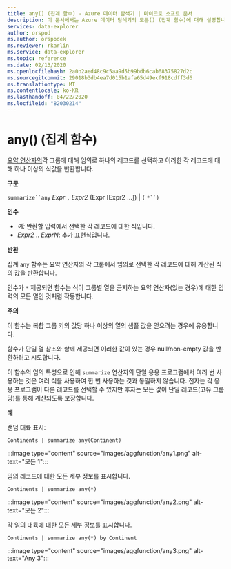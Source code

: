 ```yaml
---
title: any() (집계 함수) - Azure 데이터 탐색기 | 마이크로 소프트 문서
description: 이 문서에서는 Azure 데이터 탐색기의 모든() (집계 함수)에 대해 설명합니다.
services: data-explorer
author: orspod
ms.author: orspodek
ms.reviewer: rkarlin
ms.service: data-explorer
ms.topic: reference
ms.date: 02/13/2020
ms.openlocfilehash: 2a0b2aed48c9c5aa9d5b99bdb6cab68375827d2c
ms.sourcegitcommit: 29018b3db4ea7d015b1afa65d49ecf918cdff3d6
ms.translationtype: MT
ms.contentlocale: ko-KR
ms.lasthandoff: 04/22/2020
ms.locfileid: "82030214"
---
```

# <a name="any-aggregation-function"></a>any() (집계 함수)

[요약 연산자의](summarizeoperator.md)각 그룹에 대해 임의로 하나의 레코드를 선택하고 이러한 각 레코드에 대해 하나 이상의 식값을 반환합니다.

**구문**

`summarize``any` *Expr* `,` *Expr2* (Expr [Expr2 ...]) | `(` `*``)`

**인수**

* *예:* 반환할 입력에서 선택한 각 레코드에 대한 식입니다.
* *Expr2* .. *ExprN*: 추가 표현식입니다.

**반환**

집계 `any` 함수는 요약 연산자의 각 그룹에서 임의로 선택한 각 레코드에 대해 계산된 식의 값을 반환합니다.

인수가 `*` 제공되면 함수는 식이 그룹별 열을 금지하는 요약 연산자(있는 경우)에 대한 입력의 모든 열인 것처럼 작동합니다.

**주의**

이 함수는 복합 그룹 키의 값당 하나 이상의 열의 샘플 값을 얻으려는 경우에 유용합니다.

함수가 단일 열 참조와 함께 제공되면 이러한 값이 있는 경우 null/non-empty 값을 반환하려고 시도합니다.

이 함수의 임의 특성으로 인해 `summarize` 연산자의 단일 응용 프로그램에서 여러 번 사용하는 것은 여러 식을 사용하여 한 번 사용하는 것과 동일하지 않습니다. 전자는 각 응용 프로그램이 다른 레코드를 선택할 수 있지만 후자는 모든 값이 단일 레코드(고유 그룹당)를 통해 계산되도록 보장합니다.

**예**

랜덤 대륙 표시:

```kusto
Continents | summarize any(Continent)
```

:::image type="content" source="images/aggfunction/any1.png" alt-text="모든 1":::

임의 레코드에 대한 모든 세부 정보를 표시합니다.

```kusto
Continents | summarize any(*)
```

:::image type="content" source="images/aggfunction/any2.png" alt-text="모든 2":::

각 임의 대륙에 대한 모든 세부 정보를 표시합니다.

```kusto
Continents | summarize any(*) by Continent
```

:::image type="content" source="images/aggfunction/any3.png" alt-text="Any 3":::
